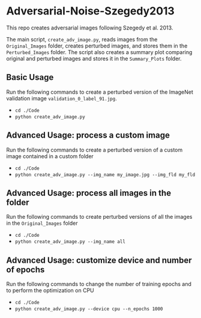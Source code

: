 # Adversarial-Noise-Szegedy2013
This repo creates adversarial images following Szegedy et al. 2013.

The main script, ```create_adv_image.py```, reads images from the ```Original_Images``` folder, creates perturbed images, and stores them in the ```Perturbed_Images``` folder. The script also creates a summary plot comparing original and perturbed images and stores it in the ```Summary_Plots``` folder.

## Basic Usage
Run the following commands to create a perturbed version of the ImageNet validation image ```validation_0_label_91.jpg```.
- ```cd ./Code```
- ```python create_adv_image.py``` 

## Advanced Usage: process a custom image
Run the following commands to create a perturbed version of a custom image contained in a custom folder
- ```cd ./Code```
- ```python create_adv_image.py --img_name my_image.jpg --img_fld my_fld```

## Advanced Usage: process all images in the folder
Run the following commands to create perturbed versions of all the images in the ```Original_Images``` folder
- ```cd ./Code```
- ```python create_adv_image.py --img_name all```

## Advanced Usage: customize device and number of epochs
Run the following commands to change the number of training epochs and to perform the optimization on CPU
- ```cd ./Code```
- ```python create_adv_image.py --device cpu --n_epochs 1000``` 
